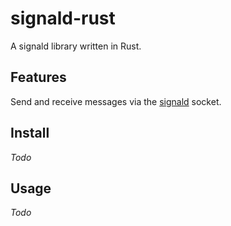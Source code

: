 # signald-rust
A signald library written in Rust.

## Features
Send and receive messages via the [signald](https://github.com/thefinn93/signald) socket.

## Install
*Todo*

## Usage
*Todo*
